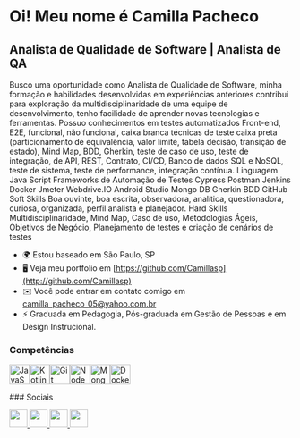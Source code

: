 Oi! [](https://user-images.githubusercontent.com/18350557/176309783-0785949b-9127-417c-8b55-ab5a4333674e.gif)Meu nome é Camilla Pacheco
=======================================================================================================================================

Analista de Qualidade de Software | Analista de QA
----------------------------------------------

Busco uma oportunidade como Analista de Qualidade de Software, minha formação e habilidades desenvolvidas em experiências anteriores contribui para exploração da multidisciplinaridade de uma equipe de desenvolvimento, tenho facilidade de aprender novas tecnologias e ferramentas. Possuo conhecimentos em testes automatizados Front-end, E2E, funcional, não funcional, caixa branca técnicas de teste caixa preta (particionamento de equivalência, valor limite, tabela decisão, transição de estado), Mind Map, BDD, Gherkin, teste de caso de uso, teste de integração, de API, REST, Contrato, CI/CD, Banco de dados SQL e NoSQL, teste de sistema, teste de performance, integração contínua. Linguagem Java Script Frameworks de Automação de Testes Cypress Postman Jenkins Docker Jmeter Webdrive.IO Android Studio Mongo DB Gherkin BDD GitHub Soft Skills Boa ouvinte, boa escrita, observadora, analítica, questionadora, curiosa, organizada, perfil analista e planejador. Hard Skills Multidisciplinaridade, Mind Map, Caso de uso, Metodologias Ágeis, Objetivos de Negócio, Planejamento de testes e criação de cenários de testes

* 🌍 Estou baseado em São Paulo, SP
* 🖥️ Veja meu portfolio em [https://github.com/Camillasp](http://github.com/Camillasp)
* ✉️ Você pode entrar em contato comigo em [camilla\_pacheco\_05@yahoo.com.br](mailto:camilla_pacheco_05@yahoo.com.br)
* ⚡ Graduada em Pedagogia, Pós-graduada em Gestão de Pessoas e em Design Instrucional.

### Competências

<p align="left"> <a href="https://developer.mozilla.org/en-US/docs/Web/JavaScript" target="_blank" rel="noreferrer"><img src="https://raw.githubusercontent.com/danielcranney/readme-generator/main/public/icons/skills/javascript-colored.svg" width="36" height="36" alt="JavaScript" /></a><a href="https://kotlinlang.org/" target="_blank" rel="noreferrer"><img src="https://raw.githubusercontent.com/danielcranney/readme-generator/main/public/icons/skills/kotlin-colored.svg" width="36" height="36" alt="Kotlin" /></a><a href="https://git-scm.com/" target="_blank" rel="noreferrer"><img src="https://raw.githubusercontent.com/danielcranney/readme-generator/main/public/icons/skills/git-colored.svg" width="36" height="36" alt="Git" /></a><a href="https://nodejs.org/en/" target="_blank" rel="noreferrer"><img src="https://raw.githubusercontent.com/danielcranney/readme-generator/main/public/icons/skills/nodejs-colored.svg" width="36" height="36" alt="NodeJS" /></a><a href="https://www.mongodb.com/" target="_blank" rel="noreferrer"><img src="https://raw.githubusercontent.com/danielcranney/readme-generator/main/public/icons/skills/mongodb-colored.svg" width=" 36" height="36" alt="MongoDB" /></a><a href="https://www.docker.com/" target="_blank" rel="noreferrer"><img src="https://raw.githubusercontent.com/danielcranney/readme-generator/main/public/icons/skills/docker-colored.svg" width="36" height="36" alt="Docker" /></a> </p>
### Sociais <p align="left"> <a href="https://discord.com/users/camillaspacheco" target="_blank" rel="noreferrer"> <foto> <source media="(prefere-color-scheme: dark)" srcset="undefined" /> <source media="(prefere-esquema de cores: luz)" srcset="https://raw.githubusercontent.com/danielcranney/readme-generator/main/public/icons/socials/discord.svg" /> <img src="https://raw.githubusercontent.com/danielcranney/readme-generator/main/public/icons/socials/discord.svg" width="32" height="32" /> </imagem> </a> <a href="https://www.github.com/Camillasp" target="_blank" rel="noreferrer"> <foto> <source media="(prefere-esquema de cores: escuro)" srcset="https://raw.githubusercontent.com/danielcranney/readme-generator/main/public/icons/socials/github-dark.svg" /> <source media="(prefere-esquema de cores: luz)" srcset="https://raw.githubusercontent.com/danielcranney/readme-generator/main/public/icons/socials/github.svg" /> <img src="https://raw.githubusercontent.com/danielcranney/readme-generator/main/public/icons/socials/github.svg" width="32" height="32" /> </imagem> </a> <a href="http://www.instagram.com/camilla_pacheco" target="_blank" rel="noreferrer"> <foto> <source media="(prefere-color-scheme: dark)" srcset="undefined" /> <source media="(prefere-esquema de cores: luz)" srcset="https://raw.githubusercontent.com/danielcranney/readme-generator/main/public/icons/socials/instagram.svg" /> <img src="https://raw.githubusercontent.com/danielcranney/readme-generator/main/public/icons/socials/instagram.svg" width="32" height="32" /> </imagem> </a> <a href="https://www.linkedin.com/in/camilla-pacheco-93244280" target="_blank" rel="noreferrer"> <foto> <source media="(prefere-color-scheme: dark)" srcset="https://raw.githubusercontent.com/danielcranney/readme-generator/main/public/icons/socials/linkedin-dark.svg" /> <source media="(prefere-esquema de cores: luz)" srcset="https://raw.githubusercontent.com/danielcranney/readme-generator/main/public/icons/socials/linkedin.svg" /> <img src="https://raw.githubusercontent.com/danielcranney/readme-generator/main/public/icons/socials/linkedin.svg" width="32" height="32" /> </imagem> </a></p>
